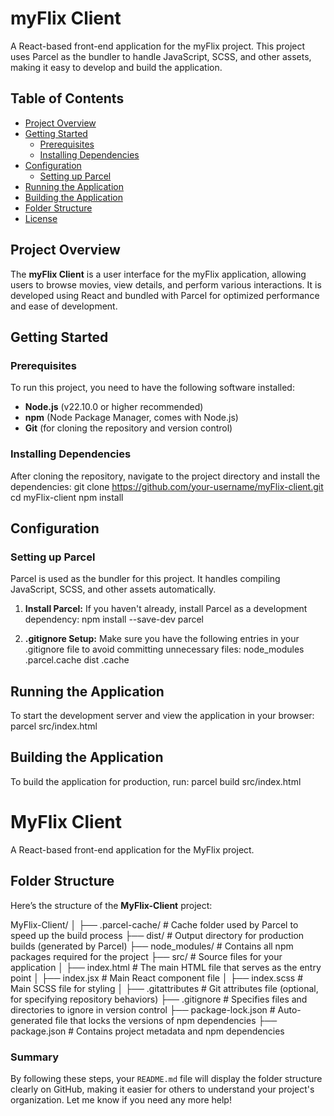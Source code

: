 # myFlix Client

A React-based front-end application for the myFlix project. This project uses Parcel as the bundler to handle JavaScript, SCSS, and other assets, making it easy to develop and build the application.

## Table of Contents
- [Project Overview](#project-overview)
- [Getting Started](#getting-started)
  - [Prerequisites](#prerequisites)
  - [Installing Dependencies](#installing-dependencies)
- [Configuration](#configuration)
  - [Setting up Parcel](#setting-up-parcel)
- [Running the Application](#running-the-application)
- [Building the Application](#building-the-application)
- [Folder Structure](#folder-structure)
- [License](#license)

## Project Overview
The **myFlix Client** is a user interface for the myFlix application, allowing users to browse movies, view details, and perform various interactions. It is developed using React and bundled with Parcel for optimized performance and ease of development.

## Getting Started

### Prerequisites
To run this project, you need to have the following software installed:
- **Node.js** (v22.10.0 or higher recommended)
- **npm** (Node Package Manager, comes with Node.js)
- **Git** (for cloning the repository and version control)

### Installing Dependencies
After cloning the repository, navigate to the project directory and install the dependencies:
git clone https://github.com/your-username/myFlix-client.git
cd myFlix-client
npm install

## Configuration

### Setting up Parcel
Parcel is used as the bundler for this project. It handles compiling JavaScript, SCSS, and other assets automatically.

1. **Install Parcel:**
   If you haven't already, install Parcel as a development dependency:
   npm install --save-dev parcel

2. **.gitignore Setup:** 
   Make sure you have the following entries in your .gitignore file to avoid committing unnecessary files:
   node_modules
   .parcel.cache
   dist
   .cache

## Running the Application

To start the development server and view the application in your browser:
parcel src/index.html

## Building the Application

To build the application for production, run:
parcel build src/index.html

# MyFlix Client

A React-based front-end application for the MyFlix project.

## Folder Structure

Here’s the structure of the **MyFlix-Client** project:

MyFlix-Client/
│
├── .parcel-cache/         # Cache folder used by Parcel to speed up the build process
├── dist/                  # Output directory for production builds (generated by Parcel)
├── node_modules/          # Contains all npm packages required for the project
├── src/                   # Source files for your application
│   ├── index.html         # The main HTML file that serves as the entry point
│   ├── index.jsx          # Main React component file
│   ├── index.scss         # Main SCSS file for styling
│
├── .gitattributes          # Git attributes file (optional, for specifying repository behaviors)
├── .gitignore              # Specifies files and directories to ignore in version control
├── package-lock.json      # Auto-generated file that locks the versions of npm dependencies
├── package.json           # Contains project metadata and npm dependencies


### Summary

By following these steps, your `README.md` file will display the folder structure clearly on GitHub, making it easier for others to understand your project's organization. Let me know if you need any more help!

